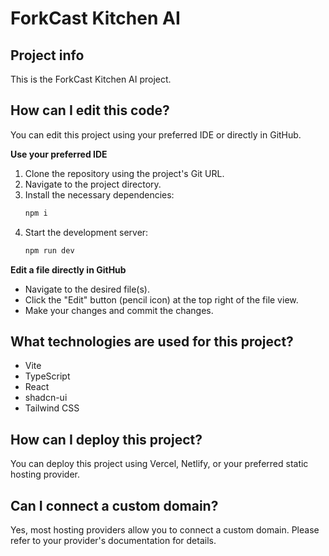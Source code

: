 # ForkCast Kitchen AI

## Project info

This is the ForkCast Kitchen AI project.

## How can I edit this code?

You can edit this project using your preferred IDE or directly in GitHub.

**Use your preferred IDE**

1. Clone the repository using the project's Git URL.
2. Navigate to the project directory.
3. Install the necessary dependencies:
   ```sh
   npm i
   ```
4. Start the development server:
   ```sh
   npm run dev
   ```

**Edit a file directly in GitHub**

- Navigate to the desired file(s).
- Click the "Edit" button (pencil icon) at the top right of the file view.
- Make your changes and commit the changes.

## What technologies are used for this project?

- Vite
- TypeScript
- React
- shadcn-ui
- Tailwind CSS

## How can I deploy this project?

You can deploy this project using Vercel, Netlify, or your preferred static hosting provider.

## Can I connect a custom domain?

Yes, most hosting providers allow you to connect a custom domain. Please refer to your provider's documentation for details.

